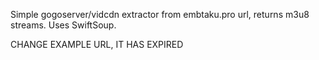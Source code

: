 Simple gogoserver/vidcdn extractor from embtaku.pro url, returns m3u8 streams. Uses SwiftSoup.

CHANGE EXAMPLE URL, IT HAS EXPIRED
